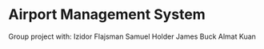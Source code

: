 Airport Management System
=============

Group project with:
Izidor Flajsman
Samuel Holder
James Buck
Almat Kuan
